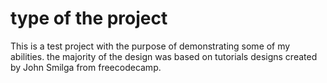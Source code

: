 # type of the project
This is a test project with the purpose of demonstrating some of my abilities.
the majority of the design was based on tutorials designs created by John Smilga from freecodecamp.